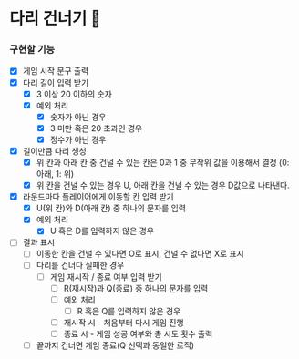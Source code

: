 # 다리 건너기 🌉

### 구현할 기능

- [X] 게임 시작 문구 출력
- [X] 다리 길이 입력 받기
  - [X] 3 이상 20 이하의 숫자
  - [X] 예외 처리
    - [X] 숫자가 아닌 경우
    - [X] 3 미만 혹은 20 초과인 경우
    - [X] 정수가 아닌 경우
- [X] 길이만큼 다리 생성
  - [X] 위 칸과 아래 칸 중 건널 수 있는 칸은 0과 1 중 무작위 값을 이용해서 결정 (0: 아래, 1: 위)
  - [X] 위 칸을 건널 수 있는 경우 U, 아래 칸을 건널 수 있는 경우 D값으로 나타낸다.
- [X] 라운드마다 플레이어에게 이동할 칸 입력 받기
  - [X] U(위 칸)와 D(아래 칸) 중 하나의 문자를 입력
  - [X] 예외 처리
    - [X] U 혹은 D를 입력하지 않은 경우
- [ ] 결과 표시
  - [ ] 이동한 칸을 건널 수 있다면 O로 표시, 건널 수 없다면 X로 표시
  - [ ] 다리를 건너다 실패한 경우
    - [ ] 게임 재시작 / 종료 여부 입력 받기
      - [ ] R(재시작)과 Q(종료) 중 하나의 문자를 입력
      - [ ] 예외 처리
        - [ ] R 혹은 Q를 입력하지 않은 경우
      - [ ] 재시작 시 - 처음부터 다시 게임 진행
      - [ ] 종료 시 - 게임 성공 여부와 총 시도 횟수 출력
  - [ ] 끝까지 건너면 게임 종료(Q 선택과 동일한 로직)